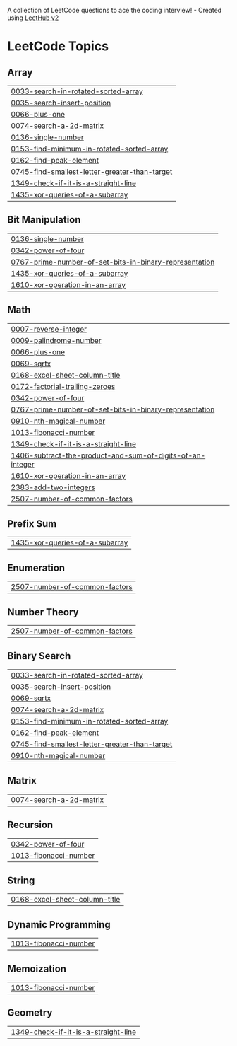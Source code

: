 A collection of LeetCode questions to ace the coding interview! - Created using [LeetHub v2](https://github.com/arunbhardwaj/LeetHub-2.0)
<!---LeetCode Topics Start-->
# LeetCode Topics
## Array
|  |
| ------- |
| [0033-search-in-rotated-sorted-array](https://github.com/Kalisvar/Coding-Quest/tree/master/0033-search-in-rotated-sorted-array) |
| [0035-search-insert-position](https://github.com/Kalisvar/Coding-Quest/tree/master/0035-search-insert-position) |
| [0066-plus-one](https://github.com/Kalisvar/Coding-Quest/tree/master/0066-plus-one) |
| [0074-search-a-2d-matrix](https://github.com/Kalisvar/Coding-Quest/tree/master/0074-search-a-2d-matrix) |
| [0136-single-number](https://github.com/Kalisvar/Coding-Quest/tree/master/0136-single-number) |
| [0153-find-minimum-in-rotated-sorted-array](https://github.com/Kalisvar/Coding-Quest/tree/master/0153-find-minimum-in-rotated-sorted-array) |
| [0162-find-peak-element](https://github.com/Kalisvar/Coding-Quest/tree/master/0162-find-peak-element) |
| [0745-find-smallest-letter-greater-than-target](https://github.com/Kalisvar/Coding-Quest/tree/master/0745-find-smallest-letter-greater-than-target) |
| [1349-check-if-it-is-a-straight-line](https://github.com/Kalisvar/Coding-Quest/tree/master/1349-check-if-it-is-a-straight-line) |
| [1435-xor-queries-of-a-subarray](https://github.com/Kalisvar/Coding-Quest/tree/master/1435-xor-queries-of-a-subarray) |
## Bit Manipulation
|  |
| ------- |
| [0136-single-number](https://github.com/Kalisvar/Coding-Quest/tree/master/0136-single-number) |
| [0342-power-of-four](https://github.com/Kalisvar/Coding-Quest/tree/master/0342-power-of-four) |
| [0767-prime-number-of-set-bits-in-binary-representation](https://github.com/Kalisvar/Coding-Quest/tree/master/0767-prime-number-of-set-bits-in-binary-representation) |
| [1435-xor-queries-of-a-subarray](https://github.com/Kalisvar/Coding-Quest/tree/master/1435-xor-queries-of-a-subarray) |
| [1610-xor-operation-in-an-array](https://github.com/Kalisvar/Coding-Quest/tree/master/1610-xor-operation-in-an-array) |
## Math
|  |
| ------- |
| [0007-reverse-integer](https://github.com/Kalisvar/Coding-Quest/tree/master/0007-reverse-integer) |
| [0009-palindrome-number](https://github.com/Kalisvar/Coding-Quest/tree/master/0009-palindrome-number) |
| [0066-plus-one](https://github.com/Kalisvar/Coding-Quest/tree/master/0066-plus-one) |
| [0069-sqrtx](https://github.com/Kalisvar/Coding-Quest/tree/master/0069-sqrtx) |
| [0168-excel-sheet-column-title](https://github.com/Kalisvar/Coding-Quest/tree/master/0168-excel-sheet-column-title) |
| [0172-factorial-trailing-zeroes](https://github.com/Kalisvar/Coding-Quest/tree/master/0172-factorial-trailing-zeroes) |
| [0342-power-of-four](https://github.com/Kalisvar/Coding-Quest/tree/master/0342-power-of-four) |
| [0767-prime-number-of-set-bits-in-binary-representation](https://github.com/Kalisvar/Coding-Quest/tree/master/0767-prime-number-of-set-bits-in-binary-representation) |
| [0910-nth-magical-number](https://github.com/Kalisvar/Coding-Quest/tree/master/0910-nth-magical-number) |
| [1013-fibonacci-number](https://github.com/Kalisvar/Coding-Quest/tree/master/1013-fibonacci-number) |
| [1349-check-if-it-is-a-straight-line](https://github.com/Kalisvar/Coding-Quest/tree/master/1349-check-if-it-is-a-straight-line) |
| [1406-subtract-the-product-and-sum-of-digits-of-an-integer](https://github.com/Kalisvar/Coding-Quest/tree/master/1406-subtract-the-product-and-sum-of-digits-of-an-integer) |
| [1610-xor-operation-in-an-array](https://github.com/Kalisvar/Coding-Quest/tree/master/1610-xor-operation-in-an-array) |
| [2383-add-two-integers](https://github.com/Kalisvar/Coding-Quest/tree/master/2383-add-two-integers) |
| [2507-number-of-common-factors](https://github.com/Kalisvar/Coding-Quest/tree/master/2507-number-of-common-factors) |
## Prefix Sum
|  |
| ------- |
| [1435-xor-queries-of-a-subarray](https://github.com/Kalisvar/Coding-Quest/tree/master/1435-xor-queries-of-a-subarray) |
## Enumeration
|  |
| ------- |
| [2507-number-of-common-factors](https://github.com/Kalisvar/Coding-Quest/tree/master/2507-number-of-common-factors) |
## Number Theory
|  |
| ------- |
| [2507-number-of-common-factors](https://github.com/Kalisvar/Coding-Quest/tree/master/2507-number-of-common-factors) |
## Binary Search
|  |
| ------- |
| [0033-search-in-rotated-sorted-array](https://github.com/Kalisvar/Coding-Quest/tree/master/0033-search-in-rotated-sorted-array) |
| [0035-search-insert-position](https://github.com/Kalisvar/Coding-Quest/tree/master/0035-search-insert-position) |
| [0069-sqrtx](https://github.com/Kalisvar/Coding-Quest/tree/master/0069-sqrtx) |
| [0074-search-a-2d-matrix](https://github.com/Kalisvar/Coding-Quest/tree/master/0074-search-a-2d-matrix) |
| [0153-find-minimum-in-rotated-sorted-array](https://github.com/Kalisvar/Coding-Quest/tree/master/0153-find-minimum-in-rotated-sorted-array) |
| [0162-find-peak-element](https://github.com/Kalisvar/Coding-Quest/tree/master/0162-find-peak-element) |
| [0745-find-smallest-letter-greater-than-target](https://github.com/Kalisvar/Coding-Quest/tree/master/0745-find-smallest-letter-greater-than-target) |
| [0910-nth-magical-number](https://github.com/Kalisvar/Coding-Quest/tree/master/0910-nth-magical-number) |
## Matrix
|  |
| ------- |
| [0074-search-a-2d-matrix](https://github.com/Kalisvar/Coding-Quest/tree/master/0074-search-a-2d-matrix) |
## Recursion
|  |
| ------- |
| [0342-power-of-four](https://github.com/Kalisvar/Coding-Quest/tree/master/0342-power-of-four) |
| [1013-fibonacci-number](https://github.com/Kalisvar/Coding-Quest/tree/master/1013-fibonacci-number) |
## String
|  |
| ------- |
| [0168-excel-sheet-column-title](https://github.com/Kalisvar/Coding-Quest/tree/master/0168-excel-sheet-column-title) |
## Dynamic Programming
|  |
| ------- |
| [1013-fibonacci-number](https://github.com/Kalisvar/Coding-Quest/tree/master/1013-fibonacci-number) |
## Memoization
|  |
| ------- |
| [1013-fibonacci-number](https://github.com/Kalisvar/Coding-Quest/tree/master/1013-fibonacci-number) |
## Geometry
|  |
| ------- |
| [1349-check-if-it-is-a-straight-line](https://github.com/Kalisvar/Coding-Quest/tree/master/1349-check-if-it-is-a-straight-line) |
<!---LeetCode Topics End-->